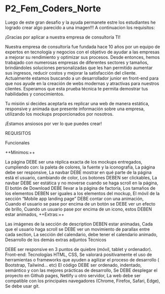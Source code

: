 # P2_Fem_Coders_Norte

Luego de este gran desafio y la ayuda permanete estre los estudiantes he logrado crear algo parecido a una imagen!!!
A continuacion los requisitos: 

¡Gracias por aplicar a nuestra empresa de consultoría TI!

Nuestra empresa de consultoría fue fundada hace 10 años por un equipo de expertos en tecnología y negocios con el objetivo de ayudar a las empresas a mejorar su rendimiento y optimizar sus procesos. Desde entonces, hemos trabajado con numerosas empresas de diferentes sectores y tamaños, brindándoles soluciones personalizadas que les han permitido aumentar sus ingresos, reducir costos y mejorar la satisfacción del cliente. Actualmente estamos buscando a un desarrollador junior en front-end para que nos ayude en la creación de webs modernas y atractivas para nuestros clientes. Esperamos que esta prueba técnica te permita demostrar tus habilidades y conocimientos.

Tu misión si decides aceptarla es replicar una web de manera estática, responsive y animada que presente información sobre una empresa, utilizando los mockups proporcionados por nosotros.

¡Estamos ansiosos por ver lo que puedes crear!

REQUISITOS

Funcionales

++Mínimos:++

La página DEBE ser una réplica exacta de los mockups entregados, cumpliendo con: la paleta de colores, la fuente y la iconografía,
La página debe ser responsive,
La navbar DEBE mostrar en qué parte de la página está el usuario, cambiando de color,
Los botones DEBEN ser clickables,
La navbar DEBE ser estática y no moverse cuando se haga scroll en la página,
El botón de Download DEBE llevar a la página de factoría,
Los tamaños de los elementos DEBEN ser iguales a los elementos del mockup,
El móvil de la sección “Mobile app landing page” DEBE contar con una animación,
Cuando el usuario se pase por encima de un botón se DEBE ver un efecto de brillo,
Cuando un usuario pase por encima de un icono, estos DEBEN estar animados,
++Extras:++

Las imágenes de la sección de description DEBEN estar animadas,
Cada que el usuario haga scroll se DEBE ver un movimiento de parallax entre cada section,
La sección del calendario, debe tener el calendario animado,
Desarrollo de los demás extras adjuntos
Técnicos

DEBE ser responsive en 3 puntos de quiebre (móvil, tablet y ordenador).
Front-end: Tecnologías HTML, CSS, Se valorará positivamente el uso de herramientas o frameworks que ayuden a agilizar el proceso de desarrollo ( Bootstrap, Tailwind… etc)
El código DEBE ser ordenado, indentado, semántico y con las mejores prácticas de desarrollo,
Se DEBE desplegar el proyecto en Github pages, Netlify u otro servidor,
La web debe ser compatible con los principales navegadores (Chrome, Firefox, Safari, Edge),
Se debe usar git.
